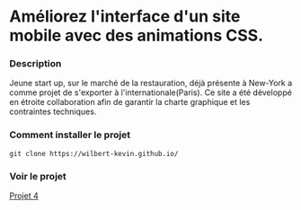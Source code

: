 # Améliorez l'interface d'un site mobile avec des animations CSS.

### Description

Jeune start up, sur le marché de la restauration, déjà présente à New-York a comme projet de s'exporter à l'internationale(Paris).
Ce site a été développé en étroite collaboration afin de garantir la charte graphique et les contraintes techniques.

### Comment installer le projet

```
git clone https://wilbert-kevin.github.io/
```

### Voir le projet

[Projet 4](https://wilbert-kevin.github.io/Am-liorez-l-interface-d-un-site-mobile-avec-des-animations-CSS/)
